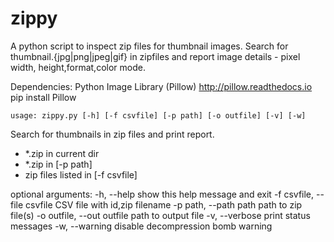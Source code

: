 # zippy
A python script to inspect zip files for thumbnail images. Search for thumbnail.{jpg|png|jpeg|gif} in zipfiles and report image details - pixel width, height,format,color mode.

Dependencies: Python Image Library (Pillow) http://pillow.readthedocs.io
pip install Pillow

```usage: zippy.py [-h] [-f csvfile] [-p path] [-o outfile] [-v] [-w]```

Search for thumbnails in zip files and print report.
 - *.zip in current dir
 - *.zip in [-p path]
 - zip files listed in [-f csvfile]

optional arguments:
  -h, --help                  show this help message and exit
  -f csvfile, --file csvfile  CSV file with id,zip filename
  -p path, --path path        path to zip file(s)
  -o outfile, --out outfile   path to output file
  -v, --verbose               print status messages
  -w, --warning               disable decompression bomb warning
